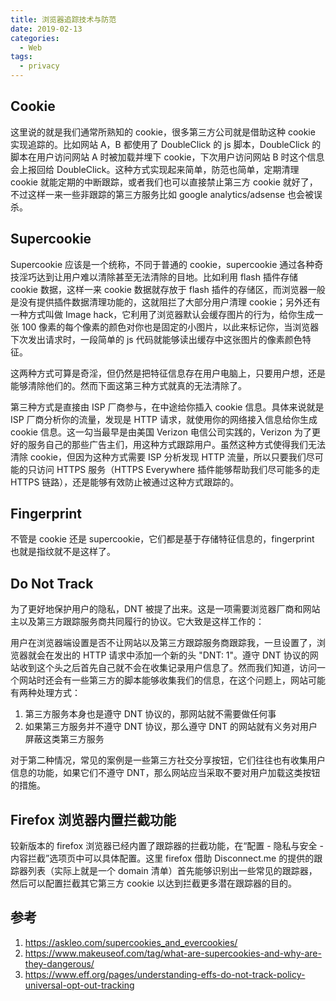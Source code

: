 ```yaml
---
title: 浏览器追踪技术与防范
date: 2019-02-13
categories:
  - Web
tags:
  - privacy
---
```


## Cookie

这里说的就是我们通常所熟知的 cookie，很多第三方公司就是借助这种 cookie 实现追踪的。比如网站 A，B 都使用了 DoubleClick 的 js 脚本，DoubleClick 的脚本在用户访问网站 A 时被加载并埋下 cookie，下次用户访问网站 B 时这个信息会上报回给 DoubleClick。这种方式实现起来简单，防范也简单，定期清理 cookie 就能定期的中断跟踪，或者我们也可以直接禁止第三方 cookie 就好了，不过这样一来一些非跟踪的第三方服务比如 google analytics/adsense 也会被误杀。

## Supercookie

Supercookie 应该是一个统称，不同于普通的 cookie，supercookie 通过各种奇技淫巧达到让用户难以清除甚至无法清除的目地。比如利用 flash 插件存储 cookie 数据，这样一来 cookie 数据就存放于 flash 插件的存储区，而浏览器一般是没有提供插件数据清理功能的，这就阻拦了大部分用户清理 cookie；另外还有一种方式叫做 Image hack，它利用了浏览器默认会缓存图片的行为，给你生成一张 100 像素的每个像素的颜色对你也是固定的小图片，以此来标记你，当浏览器下次发出请求时，一段简单的 js 代码就能够读出缓存中这张图片的像素颜色特征。

这两种方式可算是奇淫，但仍然是把特征信息存在用户电脑上，只要用户想，还是能够清除他们的。然而下面这第三种方式就真的无法清除了。

第三种方式是直接由 ISP 厂商参与，在中途给你插入 cookie 信息。具体来说就是 ISP 厂商分析你的流量，发现是 HTTP 请求，就使用你的网络接入信息给你生成 cookie 信息。这一勾当最早是由美国 Verizon 电信公司实践的，Verizon 为了更好的服务自己的那些广告主们，用这种方式跟踪用户。虽然这种方式使得我们无法清除 cookie，但因为这种方式需要 ISP 分析发现 HTTP 流量，所以只要我们尽可能的只访问 HTTPS 服务（HTTPS Everywhere 插件能够帮助我们尽可能多的走 HTTPS 链路），还是能够有效防止被通过这种方式跟踪的。

## Fingerprint

不管是 cookie 还是 supercookie，它们都是基于存储特征信息的，fingerprint 也就是指纹就不是这样了。

## Do Not Track

为了更好地保护用户的隐私，DNT 被提了出来。这是一项需要浏览器厂商和网站主以及第三方跟踪服务商共同履行的协议。它大致是这样工作的：

用户在浏览器端设置是否不让网站以及第三方跟踪服务商跟踪我，一旦设置了，浏览器就会在发出的 HTTP 请求中添加一个新的头 "DNT: 1"。遵守 DNT 协议的网站收到这个头之后首先自己就不会在收集记录用户信息了。然而我们知道，访问一个网站时还会有一些第三方的脚本能够收集我们的信息，在这个问题上，网站可能有两种处理方式：

1. 第三方服务本身也是遵守 DNT 协议的，那网站就不需要做任何事
2. 如果第三方服务并不遵守 DNT 协议，那么遵守 DNT 的网站就有义务对用户屏蔽这类第三方服务

对于第二种情况，常见的案例是一些第三方社交分享按钮，它们往往也有收集用户信息的功能，如果它们不遵守 DNT，那么网站应当采取不要对用户加载这类按钮的措施。

## Firefox 浏览器内置拦截功能

较新版本的 firefox 浏览器已经内置了跟踪器的拦截功能，在“配置 - 隐私与安全 - 内容拦截”选项页中可以具体配置。这里 firefox 借助 Disconnect.me 的提供的跟踪器列表（实际上就是一个 domain 清单）首先能够识别出一些常见的跟踪器，然后可以配置拦截其它第三方 cookie 以达到拦截更多潜在跟踪器的目的。


## 参考

1. https://askleo.com/supercookies_and_evercookies/
2. https://www.makeuseof.com/tag/what-are-supercookies-and-why-are-they-dangerous/
3. https://www.eff.org/pages/understanding-effs-do-not-track-policy-universal-opt-out-tracking
